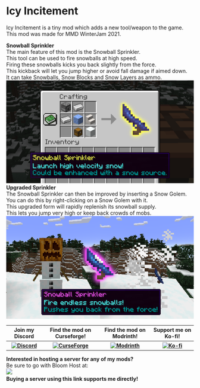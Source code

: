 # Icy Incitement
Icy Incitement is a tiny mod which adds a new tool/weapon to the game.  
This mod was made for MMD WinterJam 2021.  

<b>Snowball Sprinkler</b>  
The main feature of this mod is the Snowball Sprinkler.  
This tool can be used to fire snowballs at high speed.  
Firing these snowballs kicks you back slightly from the force.  
This kickback will let you jump higher or avoid fall damage if aimed down.  
It can take Snowballs, Snow Blocks and Snow Layers as ammo.  
<img src="https://github.com/AmyMialeeMods/icy-incitement/raw/main/assets/crafting.png">  
<b>Upgraded Sprinkler</b>  
The Snowball Sprinkler can then be improved by inserting a Snow Golem.  
You can do this by right-clicking on a Snow Golem with it.  
This upgraded form will rapidly replenish its snowball supply.  
This lets you jump very high or keep back crowds of mobs.  
<img src="https://github.com/AmyMialeeMods/icy-incitement/raw/main/assets/upgrading.png">

<table align="center">
    <tr>
        <th><b>Join my Discord</b></th>
        <th><b>Find the mod on Curseforge!</b></th>
        <th><b>Find the mod on Modrinth!</b></th>
        <th><b>Support me on Ko-fi!</b></th>
    </tr>
    <tr>
        <th>
            <a href="http://discord.amymialee.xyz">
                <img src="https://cdn.discordapp.com/attachments/793182374410059887/924000460292104282/3437c10597c1526c3dbd98c737c2bcae.svg" width="150" height="150" alt="Discord">
            </a>
        </th>
        <th>
            <a href="https://www.curseforge.com/minecraft/mc-mods/icy-incitement">
                <img src="https://cdn.discordapp.com/attachments/793182374410059887/923990008543711282/anvil.svg" width="150" height="150" alt="CurseForge">
            </a>
        </th>
        <th>
            <a href="https://modrinth.com/mod/icy-incitement">
                <img src="https://docs.modrinth.com/img/logo.svg" width="150" height="150" alt="Modrinth">
            </a>
        </th>
        <th>
            <a href="http://kofi.amymialee.xyz">
                <img src="https://storage.ko-fi.com/cdn/kofi_stroke_cup.svg" width="150" height="150" alt="Ko-fi">
            </a>
        </th>
    </tr>
</table>

<b>Interested in hosting a server for any of my mods?</b>  
Be sure to go with Bloom Host at:  
<a href="http://bloom.amymialee.xyz">
<img src="https://i.imgur.com/h4556XW.gif">
</a>  
<b>Buying a server using this link supports me directly!</b>
